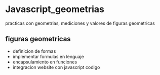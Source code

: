 # Javascript_geometrias

practicas con geometrias, mediciones y valores de figuras geometricas


## figuras geometricas

- definicion de formas
- implementar formulas en lenguaje
- encapsulamiento en funciones
- integracion website con javascript codigo
